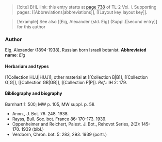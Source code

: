 > [!cite] BHL link: this entry starts at [page 738](https://www.biodiversitylibrary.org/page/33120869) of TL-2 Vol. I.
> Supporting pages: [[Abbreviations|abbreviations]], [[Layout key|layout key]].

> [!example] See also [[Eig, Alexander {std. Eig} (Suppl.)|second entry]] for this author

### Author

Eig, Alexander (1894-1938), Russian born Israeli botanist. 
**Abbreviated name**: *Eig*

#### Herbarium and types

[[Collection HUJ|HUJ]], other material at [[Collection B|B]], [[Collection G|G]], [[Collection GB|GB]], [[Collection P|P]].
*Ref*.: IH 2: 179.

#### Bibliography and biography

Barnhart 1: 500; MW p. 105, MW suppl. p. 58.
- Anon., J. Bot. 76: 248. 1938.
- Rayss, Bull. Soc. bot. France 86: 170-173. 1939.
- Oppenheimer and Reichert, Palest. J. Bot., Rehovot Series, 2(2): 145-170. 1939 (bibl.)
- Verdoorn, Chron. bot. 5: 283, 293. 1939 (portr.)

